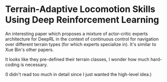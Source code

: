 # Terrain-Adaptive Locomotion Skills Using Deep Reinforcement Learning

An interesting paper which proposes a mixture of actor-critic experts
architecture for DeepRL in the context of continuous control for navigation over
different terrain types (for which experts specialize in). It's similar to Xue
Bin's other papers.

It looks like they pre-defined their terrain classes, I wonder how much
hard-coding is necessary.

(I didn't read too much in detail since I just wanted the high-level idea.)
